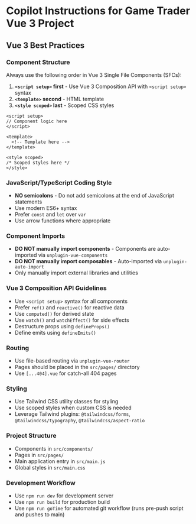 # Copilot Instructions for Game Trader Vue 3 Project

## Vue 3 Best Practices

### Component Structure
Always use the following order in Vue 3 Single File Components (SFCs):

1. **`<script setup>` first** - Use Vue 3 Composition API with `<script setup>` syntax
2. **`<template>` second** - HTML template
3. **`<style scoped>` last** - Scoped CSS styles

```vue
<script setup>
// Component logic here
</script>

<template>
  <!-- Template here -->
</template>

<style scoped>
/* Scoped styles here */
</style>
```

### JavaScript/TypeScript Coding Style
- **NO semicolons** - Do not add semicolons at the end of JavaScript statements
- Use modern ES6+ syntax
- Prefer `const` and `let` over `var`
- Use arrow functions where appropriate

### Component Imports
- **DO NOT manually import components** - Components are auto-imported via `unplugin-vue-components`
- **DO NOT manually import composables** - Auto-imported via `unplugin-auto-import`
- Only manually import external libraries and utilities

### Vue 3 Composition API Guidelines
- Use `<script setup>` syntax for all components
- Prefer `ref()` and `reactive()` for reactive data
- Use `computed()` for derived state
- Use `watch()` and `watchEffect()` for side effects
- Destructure props using `defineProps()`
- Define emits using `defineEmits()`

### Routing
- Use file-based routing via `unplugin-vue-router`
- Pages should be placed in the `src/pages/` directory
- Use `[...404].vue` for catch-all 404 pages

### Styling
- Use Tailwind CSS utility classes for styling
- Use scoped styles when custom CSS is needed
- Leverage Tailwind plugins: `@tailwindcss/forms`, `@tailwindcss/typography`, `@tailwindcss/aspect-ratio`

### Project Structure
- Components in `src/components/`
- Pages in `src/pages/`
- Main application entry in `src/main.js`
- Global styles in `src/main.css`

### Development Workflow
- Use `npm run dev` for development server
- Use `npm run build` for production build
- Use `npm run goTime` for automated git workflow (runs pre-push script and pushes to main)